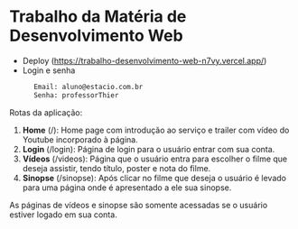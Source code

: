 # Trabalho da Matéria de Desenvolvimento Web

- Deploy (https://trabalho-desenvolvimento-web-n7vy.vercel.app/)
- Login e senha

```bash
      Email: aluno@estacio.com.br
      Senha: professorThier
```

Rotas da aplicação:

1. **Home** (/): Home page com introdução ao serviço e trailer com vídeo do Youtube incorporado à página.
2. **Login** (/login): Página de login para o usuário entrar com sua conta.
3. **Vídeos** (/videos): Página que o usuário entra para escolher o filme que deseja assistir, tendo título, poster e nota do filme.
4. **Sinopse** (/sinopse): Após clicar no filme que deseja o usuário é levado para uma página onde é apresentado a ele sua sinopse.

As páginas de vídeos e sinopse são somente acessadas se o usuário estiver logado em sua conta.
